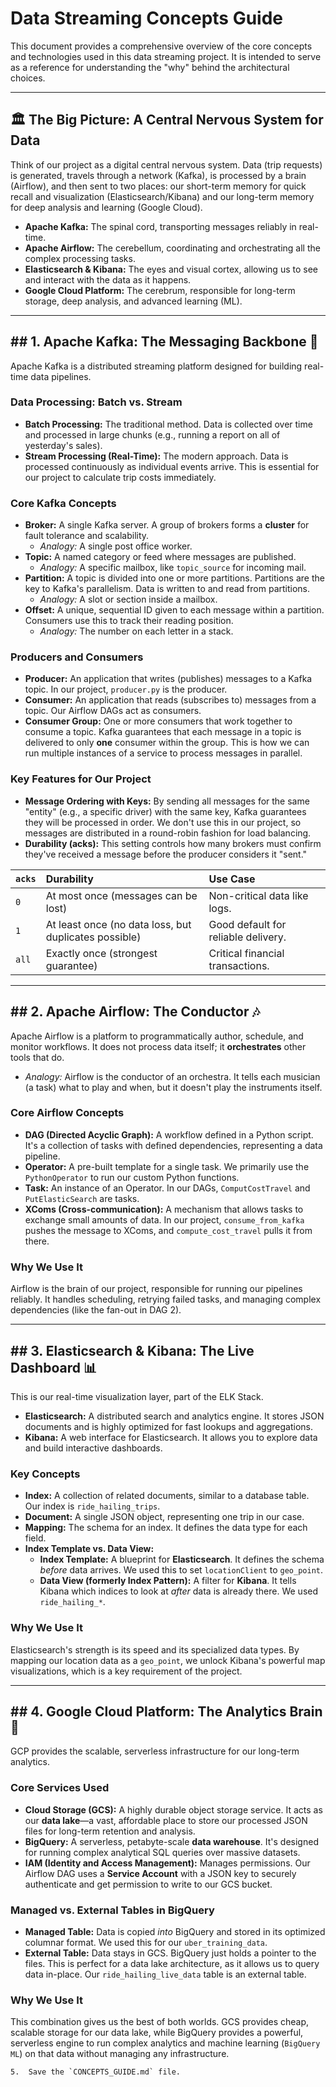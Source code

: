 # Data Streaming Concepts Guide

This document provides a comprehensive overview of the core concepts and technologies used in this data streaming project. It is intended to serve as a reference for understanding the "why" behind the architectural choices.

---

## 🏛️ The Big Picture: A Central Nervous System for Data

Think of our project as a digital central nervous system. Data (trip requests) is generated, travels through a network (Kafka), is processed by a brain (Airflow), and then sent to two places: our short-term memory for quick recall and visualization (Elasticsearch/Kibana) and our long-term memory for deep analysis and learning (Google Cloud).

* **Apache Kafka:** The spinal cord, transporting messages reliably in real-time.
* **Apache Airflow:** The cerebellum, coordinating and orchestrating all the complex processing tasks.
* **Elasticsearch & Kibana:** The eyes and visual cortex, allowing us to see and interact with the data as it happens.
* **Google Cloud Platform:** The cerebrum, responsible for long-term storage, deep analysis, and advanced learning (ML).

---

## ## 1. Apache Kafka: The Messaging Backbone 📮

Apache Kafka is a distributed streaming platform designed for building real-time data pipelines.

### Data Processing: Batch vs. Stream
* **Batch Processing:** The traditional method. Data is collected over time and processed in large chunks (e.g., running a report on all of yesterday's sales).
* **Stream Processing (Real-Time):** The modern approach. Data is processed continuously as individual events arrive. This is essential for our project to calculate trip costs immediately.

### Core Kafka Concepts

* **Broker:** A single Kafka server. A group of brokers forms a **cluster** for fault tolerance and scalability.
    * *Analogy:* A single post office worker.
* **Topic:** A named category or feed where messages are published.
    * *Analogy:* A specific mailbox, like `topic_source` for incoming mail.
* **Partition:** A topic is divided into one or more partitions. Partitions are the key to Kafka's parallelism. Data is written to and read from partitions.
    * *Analogy:* A slot or section inside a mailbox.
* **Offset:** A unique, sequential ID given to each message within a partition. Consumers use this to track their reading position.
    * *Analogy:* The number on each letter in a stack.

### Producers and Consumers
* **Producer:** An application that writes (publishes) messages to a Kafka topic. In our project, `producer.py` is the producer.
* **Consumer:** An application that reads (subscribes to) messages from a topic. Our Airflow DAGs act as consumers.
* **Consumer Group:** One or more consumers that work together to consume a topic. Kafka guarantees that each message in a topic is delivered to only **one** consumer within the group. This is how we can run multiple instances of a service to process messages in parallel.

### Key Features for Our Project
* **Message Ordering with Keys:** By sending all messages for the same "entity" (e.g., a specific driver) with the same key, Kafka guarantees they will be processed in order. We don't use this in our project, so messages are distributed in a round-robin fashion for load balancing.
* **Durability (acks):** This setting controls how many brokers must confirm they've received a message before the producer considers it "sent."

| `acks` | Durability                                     | Use Case                                |
| :----- | :--------------------------------------------- | :-------------------------------------- |
| `0`    | At most once (messages can be lost)            | Non-critical data like logs.            |
| `1`    | At least once (no data loss, but duplicates possible) | Good default for reliable delivery.     |
| `all`  | Exactly once (strongest guarantee)             | Critical financial transactions.        |

---

## ## 2. Apache Airflow: The Conductor 🎶

Apache Airflow is a platform to programmatically author, schedule, and monitor workflows. It does not process data itself; it **orchestrates** other tools that do.

* *Analogy:* Airflow is the conductor of an orchestra. It tells each musician (a task) what to play and when, but it doesn't play the instruments itself.

### Core Airflow Concepts
* **DAG (Directed Acyclic Graph):** A workflow defined in a Python script. It's a collection of tasks with defined dependencies, representing a data pipeline.
* **Operator:** A pre-built template for a single task. We primarily use the `PythonOperator` to run our custom Python functions.
* **Task:** An instance of an Operator. In our DAGs, `ComputCostTravel` and `PutElasticSearch` are tasks.
* **XComs (Cross-communication):** A mechanism that allows tasks to exchange small amounts of data. In our project, `consume_from_kafka` pushes the message to XComs, and `compute_cost_travel` pulls it from there.

### Why We Use It
Airflow is the brain of our project, responsible for running our pipelines reliably. It handles scheduling, retrying failed tasks, and managing complex dependencies (like the fan-out in DAG 2).

---

## ## 3. Elasticsearch & Kibana: The Live Dashboard 📊

This is our real-time visualization layer, part of the ELK Stack.

* **Elasticsearch:** A distributed search and analytics engine. It stores JSON documents and is highly optimized for fast lookups and aggregations.
* **Kibana:** A web interface for Elasticsearch. It allows you to explore data and build interactive dashboards.

### Key Concepts
* **Index:** A collection of related documents, similar to a database table. Our index is `ride_hailing_trips`.
* **Document:** A single JSON object, representing one trip in our case.
* **Mapping:** The schema for an index. It defines the data type for each field.
* **Index Template vs. Data View:**
    * **Index Template:** A blueprint for **Elasticsearch**. It defines the schema *before* data arrives. We used this to set `locationClient` to `geo_point`.
    * **Data View (formerly Index Pattern):** A filter for **Kibana**. It tells Kibana which indices to look at *after* data is already there. We used `ride_hailing_*`.

### Why We Use It
Elasticsearch's strength is its speed and its specialized data types. By mapping our location data as a `geo_point`, we unlock Kibana's powerful map visualizations, which is a key requirement of the project.

---

## ## 4. Google Cloud Platform: The Analytics Brain 🧠

GCP provides the scalable, serverless infrastructure for our long-term analytics.

### Core Services Used
* **Cloud Storage (GCS):** A highly durable object storage service. It acts as our **data lake**—a vast, affordable place to store our processed JSON files for long-term retention and analysis.
* **BigQuery:** A serverless, petabyte-scale **data warehouse**. It's designed for running complex analytical SQL queries over massive datasets.
* **IAM (Identity and Access Management):** Manages permissions. Our Airflow DAG uses a **Service Account** with a JSON key to securely authenticate and get permission to write to our GCS bucket.

### Managed vs. External Tables in BigQuery
* **Managed Table:** Data is copied *into* BigQuery and stored in its optimized columnar format. We used this for our `uber_training_data`.
* **External Table:** Data stays in GCS. BigQuery just holds a pointer to the files. This is perfect for a data lake architecture, as it allows us to query data in-place. Our `ride_hailing_live_data` table is an external table.

### Why We Use It
This combination gives us the best of both worlds. GCS provides cheap, scalable storage for our data lake, while BigQuery provides a powerful, serverless engine to run complex analytics and machine learning (`BigQuery ML`) on that data without managing any infrastructure.
```
5.  Save the `CONCEPTS_GUIDE.md` file.